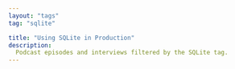 ```yaml
---
layout: "tags"
tag: "sqlite"

title: "Using SQLite in Production"
description:
  Podcast episodes and interviews filtered by the SQLite tag.
---
```

